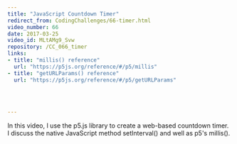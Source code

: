 ```yaml
---
title: "JavaScript Countdown Timer"
redirect_from: CodingChallenges/66-timer.html
video_number: 66
date: 2017-03-25
video_id: MLtAMg9_Svw
repository: /CC_066_timer
links:
- title: "millis() reference"  
  url: "https://p5js.org/reference/#/p5/millis"
- title: "getURLParams() reference"  
  url: "https://p5js.org/reference/#/p5/getURLParams"
  


  
---
```


In this video, I use the p5.js library to create a web-based countdown timer. I discuss the native JavaScript method setInterval() and well as p5's millis(). 

